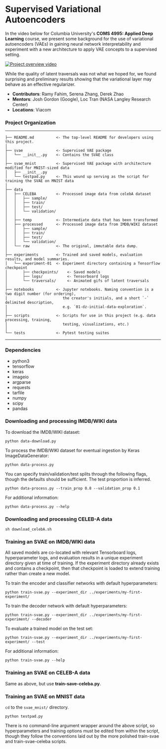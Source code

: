 # Supervised Variational Autoencoders
In the video below for Columbia University's **COMS 4995: Applied Deep Learning** course, we present some background for the use of variational autoencoders (VAEs) in gaining neural network interpretability and experiment with a new architecture to apply VAE concepts to a supervised setting.

[![Project overview video](https://img.youtube.com/vi/x294DLH3-Cs/0.jpg)](https://www.youtube.com/watch?v=x294DLH3-Cs)

While the quality of latent traversals was not what we hoped for, we found surprising and preliminary results showing that the variational layer may behave as an effective regularizer.

- **Contributors**: Ramy Fahim, Serena Zhang, Derek Zhao
- **Mentors**: Josh Gordon (Google), Loc Tran (NASA Langley Research Center)
- **Locations**: Viacom

### Project Organization

------------
    ├── README.md          <- The top-level README for developers using this project.
    │
    ├── svae               <- Supervised VAE package
    │   └── __init__.py    <- Contains the SVAE class
    │
    ├── svae_mnist         <- Supervised VAE package with architecture modified for MNIST-sized data
    │   ├── __init__.py
    │   └── testpad.py     <- This wound up serving as the script for training the SVAE on MNIST data
    │
    ├── data     
    │   ├── CELEBA         <- Processed image data from celebA dataset
    │   │   ├── sample/
    │   │   ├── train/
    │   │   ├── test/
    │   │   └── validation/
    │   │
    │   ├── temp           <- Intermediate data that has been transformed
    │   ├── processed      <- Processed image data from IMDB/WIKI dataset
    │   │   ├── sample/
    │   │   ├── train/
    │   │   ├── test/
    │   │   └── validation/
    │   └── raw            <- The original, immutable data dump.
    │
    ├── experiments        <- Trained and saved models, evaluation results, and model summaries.
    │   └── experiment-01  <- Experiment directory containing a Tensorflow checkpoint
    │       ├── checkpoints/    <- Saved models
    │       ├── logs/           <- Tensorboard logs
    │       └── traversals/     <- Animated gifs of latent traversals
    │
    ├── notebooks          <- Jupyter notebooks. Naming convention is a two digit number (for ordering),
    │                         the creator's initials, and a short `-` delimited description,
    │                         e.g. `01-dz-initial-data-exploration`.
    │
    ├── scripts            <- Scripts for use in this project (e.g. data processing, training,
    │                         testing, visualizations, etc.)
    │
    └── tests              <- Pytest testing suites
--------

### Dependencies
- python3
- tensorflow
- keras
- imageio
- argparse
- requests
- tarfile
- numpy
- scipy
- pandas

### Downloading and processing IMDB/WIKI data
To download the IMDB/WIKI dataset:
```
python data-download.py
```

To process the IMDB/WIKI dataset for eventual ingestion by Keras ImageDataGenerator:
```
python data-process.py
```

You can specify train/validation/test splits through the following flags, though the defaults should be sufficient. The test proportion is inferred.
```
python data-process.py --train_prop 0.8 --validation_prop 0.1
```

For additional information:
```
python data-process.py --help
```

### Downloading and processing CELEB-A data

```
sh download_celebA.sh
```

### Training an SVAE on IMDB/WIKI data
All saved models are co-located with relevant Tensorboard logs, hyperparameter logs, and evaluation results in a unique experiment directory given at time of training. If the experiment directory already exists and contains a checkpoint, then that checkpoint is loaded to extend training rather than create a new model.

To train the encoder and classifier networks with default hyperparameters:
```
python train-svae.py --experiment_dir ../experiments/my-first-experiment/
```

To train the decoder network with default hyperparameters:
```
python train-svae.py --experiment_dir ../experiments/my-first-experiment/ --decoder
```

To evaluate a trained model on the test set:
```
python train-svae.py --experiment_dir ../experiments/my-first-experiment/ --test
```

For additional information:
```
python train-svae.py --help
```

### Training an SVAE on CELEB-A data
Same as above, but use **train-save-celeba.py**.

### Training an SVAE on MNIST data
```cd``` to the ```svae_mnist/``` directory.
```
python testpad.py
```
There is no command-line argument wrapper around the above script, so hyperparameters and training options must be edited from within the script, though they follow the conventions laid out by the more polished train-svae and train-svae-celeba scripts.
